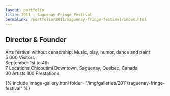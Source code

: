 ```yaml
---
layout: portfolio
title: 2011 - Saguenay Fringe Festival
permalink: /portfolio/2011/saguenay-fringe-festival/index.html
---
```


## Director & Founder

Arts festival without censorship: Music, play, humor, dance and paint  
5 000 Visitors  
September 1st to 4th  
7 Locations Chicoutimi Downtown, Saguenay, Quebec, Canada  
30 Artists 100 Prestations  

 {% include image-gallery.html folder="/img/galleries/2011/saguenay-fringe-festival" %}